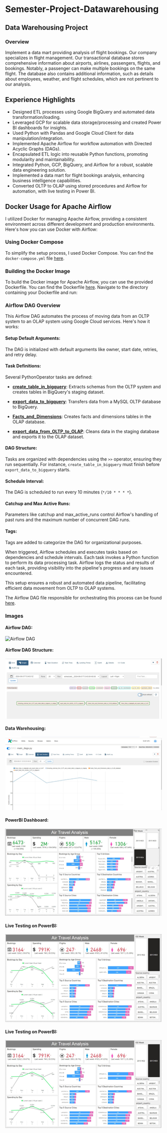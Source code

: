 # Semester-Project-Datawarehousing

## Data Warehousing Project

### Overview
Implement a data mart providing analysis of flight bookings. Our company specializes in flight management. Our transactional database stores comprehensive information about airports, airlines, passengers, flights, and bookings. Notably, a passenger can make multiple bookings on the same flight. The database also contains additional information, such as details about employees, weather, and flight schedules, which are not pertinent to our analysis.
## Experience Highlights

- Designed ETL processes using Google BigQuery and automated data transformation/loading.
- Leveraged GCP for scalable data storage/processing and created Power BI dashboards for insights.
- Used Python with Pandas and Google Cloud Client for data manipulation/integration.
- Implemented Apache Airflow for workflow automation with Directed Acyclic Graphs (DAGs).
- Encapsulated ETL logic into reusable Python functions, promoting modularity and maintainability.
- Integrated Python, GCP, BigQuery, and Airflow for a robust, scalable data engineering solution.
- Implemented a data mart for flight bookings analysis, enhancing business intelligence capabilities.
- Converted OLTP to OLAP using stored procedures and Airflow for automation, with live testing in Power BI.

## Docker Usage for Apache Airflow

I utilized Docker for managing Apache Airflow, providing a consistent environment across different development and production environments. Here's how you can use Docker with Airflow:

### Using Docker Compose

To simplify the setup process, I used Docker Compose. You can find the `docker-compose.yml` file [here](https://github.com/MuhammadGhulamAbbas/Semester-Project-Datawarehousing/blob/main/docker-compose.yml).

### Building the Docker Image

To build the Docker image for Apache Airflow, you can use the provided Dockerfile. You can find the Dockerfile [here](https://github.com/MuhammadGhulamAbbas/Semester-Project-Datawarehousing/blob/main/dockerfile). Navigate to the directory containing your Dockerfile and run:


### Airflow DAG Overview
This Airflow DAG automates the process of moving data from an OLTP system to an OLAP system using Google Cloud services. Here's how it works:

#### Setup Default Arguments:
The DAG is initialized with default arguments like owner, start date, retries, and retry delay.

#### Task Definitions:

Several PythonOperator tasks are defined:
- [**create_table_in_bigquery**](https://github.com/MuhammadGhulamAbbas/Semester-Project-Datawarehousing/blob/main/Pipeline%20Python%20Script%20(Conversion%20Functions)%20(PYT)/create_bigquery_table.py): Extracts schemas from the OLTP system and creates tables in BigQuery's staging dataset.

- [**export_data_to_bigquery**](https://github.com/MuhammadGhulamAbbas/Semester-Project-Datawarehousing/blob/main/Pipeline%20Python%20Script%20(Conversion%20Functions)%20(PYT)/export_data_to_bigquery.py): Transfers data from a MySQL OLTP database to BigQuery.

- [**Facts_and_Dimensions**](https://github.com/MuhammadGhulamAbbas/Semester-Project-Datawarehousing/blob/main/Pipeline%20Python%20Script%20(Conversion%20Functions)%20(PYT)/Facts_and_Dimensions.py): Creates facts and dimensions tables in the OLAP database.

- [**export_data_from_OLTP_to_OLAP**](https://github.com/MuhammadGhulamAbbas/Semester-Project-Datawarehousing/blob/main/Pipeline%20Python%20Script%20(Conversion%20Functions)%20(PYT)/export_data_from_OLTP_to_OLAP.py): Cleans data in the staging database and exports it to the OLAP dataset.


#### DAG Structure:
Tasks are organized with dependencies using the `>>` operator, ensuring they run sequentially. For instance, `create_table_in_bigquery` must finish before `export_data_to_bigquery` starts.

#### Schedule Interval:
The DAG is scheduled to run every 10 minutes (`*/10 * * * *`).

#### Catchup and Max Active Runs:
Parameters like catchup and max_active_runs control Airflow's handling of past runs and the maximum number of concurrent DAG runs.

#### Tags:
Tags are added to categorize the DAG for organizational purposes.

When triggered, Airflow schedules and executes tasks based on dependencies and schedule intervals. Each task invokes a Python function to perform its data processing task. Airflow logs the status and results of each task, providing visibility into the pipeline's progress and any issues encountered.

This setup ensures a robust and automated data pipeline, facilitating efficient data movement from OLTP to OLAP systems.

The Airflow DAG file responsible for orchestrating this process can be found [here](https://github.com/MuhammadGhulamAbbas/Semester-Project-Datawarehousing/blob/main/Pipeline%20Python%20Script%20(Conversion%20Functions)%20(PYT)/main_dags.py).

### Images

#### Airflow DAG:
![Airflow DAG](https://github.com/MuhammadGhulamAbbas/Semester-Project-Datawarehousing/assets/83417345/a86ab170-7b3d-4bc0-9c30-e4b92e044a55)

#### Airflow DAG Structure:
![Airflow DAG Structure](https://github.com/MuhammadGhulamAbbas/Semester-Project-Datawarehousing/blob/main/IMAGES/WhatsApp%20Image%202024-06-02%20at%2014.35.54.jpeg)

#### Data Warehousing:
![Data Warehousing](https://github.com/MuhammadGhulamAbbas/Semester-Project-Datawarehousing/blob/main/IMAGES/WhatsApp%20Image%202024-06-02%20at%2014.35.55%20(2).jpeg)

#### PowerBI Dashboard:
![PowerBI Dashboard](https://github.com/MuhammadGhulamAbbas/Semester-Project-Datawarehousing/blob/main/Dashboarding%20(PowerBI)/WhatsApp%20Image%202024-06-07%20at%2023.04.27.jpeg)

#### Live Testing on PowerBI:
![Live Testing on PowerBI](https://github.com/MuhammadGhulamAbbas/Semester-Project-Datawarehousing/blob/main/Dashboarding%20(PowerBI)/WhatsApp%20Image%202024-06-01%20at%2000.39.14.jpeg)

#### Live Testing on PowerBI:
![Live Testing on PowerBI](https://github.com/MuhammadGhulamAbbas/Semester-Project-Datawarehousing/blob/main/Dashboarding%20(PowerBI)/WhatsApp%20Image%202024-06-01%20at%2000.39.14.jpeg)
